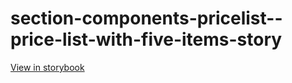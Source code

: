 # section-components-pricelist--price-list-with-five-items-story

[View in storybook](https://raw.githack.com/Independent-Digital-News-and-Media-Ltd/indy-branch-review/PR-7698-sb/index.html?path=/story/section-components-pricelist--price-list-with-five-items-story)